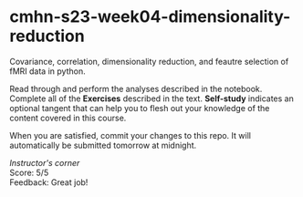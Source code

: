 # cmhn-s23-week04-dimensionality-reduction
Covariance, correlation, dimensionality reduction, and feautre selection of fMRI data in python.

Read through and perform the analyses described in the notebook. Complete all of the **Exercises** described in the text. **Self-study** indicates an optional tangent that can help you to flesh out your knowledge of the content covered in this course.

When you are satisfied, commit your changes to this repo. It will automatically be submitted tomorrow at midnight.

*Instructor's corner*        
Score: 5/5         
Feedback: Great job!   
